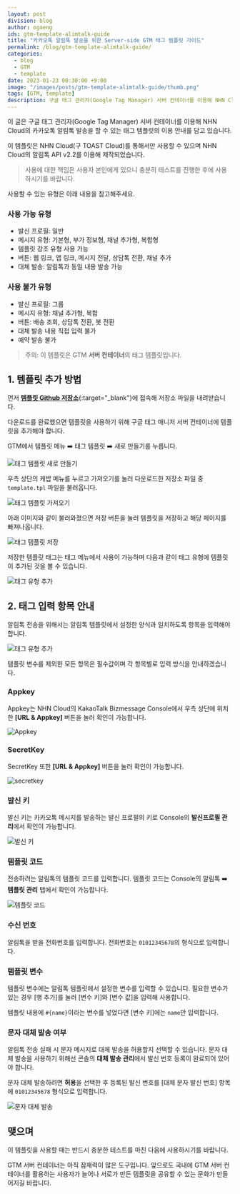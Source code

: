 ```yaml
---
layout: post
division: blog
author: ogaeng
ids: gtm-template-alimtalk-guide
title: "카카오톡 알림톡 발송을 위한 Server-side GTM 태그 템플릿 가이드"
permalink: /blog/gtm-template-alimtalk-guide/
categories:
  - blog
  - GTM
  - template
date: 2023-01-23 00:30:00 +9:00
image: "/images/posts/gtm-template-alimtalk-guide/thumb.png"
tags: [GTM, template]
description: 구글 태그 관리자(Google Tag Manager) 서버 컨테이너를 이용해 NHN Cloud(구 TOAST Cloud)의 카카오톡 알림톡 발송을 할 수 있는 태그 템플릿 이용 방법을 안내합니다.
---
```


이 글은 구글 태그 관리자(Google Tag Manager) 서버 컨테이너를 이용해 NHN Cloud의 카카오톡 알림톡 발송을 할 수 있는 태그 템플릿의 이용 안내를 담고 있습니다.

이 템플릿은 NHN Cloud(구 TOAST Cloud)를 통해서만 사용할 수 있으며 NHN Cloud의 알림톡 API v2.2를 이용해 제작되었습니다.

> 사용에 대한 책임은 사용자 본인에게 있으니 충분히 테스트를 진행한 후에 사용하시기를 바랍니다.

사용할 수 있는 유형은 아래 내용을 참고해주세요.

### 사용 가능 유형

- 발신 프로필: 일반
- 메시지 유형: 기본형, 부가 정보형, 채널 추가형, 복합형
- 템플릿 강조 유형 사용 가능
- 버튼: 웹 링크, 앱 링크, 메시지 전달, 상담톡 전환, 채널 추가
- 대체 발송: 알림톡과 동일 내용 발송 가능

### 사용 불가 유형

- 발신 프로필: 그룹
- 메시지 유형: 채널 추가형, 복합
- 버튼: 배송 조회, 상담톡 전환, 봇 전환
- 대체 발송 내용 직접 입력 불가
- 예약 발송 불가

> 주의: 이 템플릿은 GTM **서버 컨테이너**의 태그 템플릿입니다.

## 1. 템플릿 추가 방법

먼저 [**템플릿 Github 저장소**](https://github.com/opensource-marketing/Alimtalk-NHN-Cloud-Server-side-GTM-Tag-Template){:target="\_blank"}에 접속해 저장소 파일을 내려받습니다.

다운로드를 완료했으면 템플릿을 사용하기 위해 구글 태그 매니저 서버 컨테이너에 템플릿을 추가해야 합니다.

GTM에서 템플릿 메뉴 ➡️ 태그 템플릿 ➡️ 새로 만들기를 누릅니다.

![태그 템플릿 새로 만들기](/images/posts/gtm-template-alimtalk-guide/01.png)

우측 상단의 케밥 메뉴를 누르고 가져오기를 눌러 다운로드한 저장소 파일 중 `template.tpl` 파일을 불러옵니다.

![태그 템플릿 가져오기](/images/posts/gtm-template-alimtalk-guide/02.png)

아래 이미지와 같이 불러와졌으면 저장 버튼을 눌러 템플릿을 저장하고 해당 페이지를 빠져나옵니다.

![태그 템플릿 저장](/images/posts/gtm-template-alimtalk-guide/03-n.png)

저장한 템플릿 태그는 태그 메뉴에서 사용이 가능하며 다음과 같이 태그 유형에 템플릿이 추가된 것을 볼 수 있습니다.

![태그 유형 추가](/images/posts/gtm-template-alimtalk-guide/04-n.png)

## 2. 태그 입력 항목 안내

알림톡 전송을 위해서는 알림톡 템플릿에서 설정한 양식과 일치하도록 항목을 입력해야 합니다.

![태그 유형 추가](/images/posts/gtm-template-alimtalk-guide/05-n.png)

템플릿 변수를 제외한 모든 항목은 필수값이며 각 항목별로 입력 방식을 안내하겠습니다.

### Appkey

Appkey는 NHN Cloud의 KakaoTalk Bizmessage Console에서 우측 상단에 위치한 **[URL & Appkey]** 버튼을 눌러 확인이 가능합니다.

![Appkey](/images/posts/gtm-template-alimtalk-guide/06.png)

### SecretKey

SecretKey 또한 **[URL & Appkey]** 버튼을 눌러 확인이 가능합니다.

![secretkey](/images/posts/gtm-template-alimtalk-guide/07.png)

### 발신 키

발신 키는 카카오톡 메시지를 발송하는 발신 프로필의 키로 Console의 **발신프로필 관리**에서 확인이 가능합니다.

![발신 키](/images/posts/gtm-template-alimtalk-guide/08.png)

### 템플릿 코드

전송하려는 알림톡의 템플릿 코드를 입력합니다. 템플릿 코드는 Console의 알림톡 ➡️ **템플릿 관리** 탭에서 확인이 가능합니다.

![템플릿 코드](/images/posts/gtm-template-alimtalk-guide/09.png)

### 수신 번호

알림톡을 받을 전화번호를 입력합니다. 전화번호는 `01012345678`의 형식으로 입력합니다.

### 템플릿 변수

템플릿 변수에는 알림톡 템플릿에서 설정한 변수를 입력할 수 있습니다. 필요한 변수가 있는 경우 [행 추가]를 눌러 [변수 키]와 [변수 값]을 입력해 사용합니다.

템플릿 내용에 `#{name}`이라는 변수를 넣었다면 [변수 키]에는 `name`만 입력합니다.

### 문자 대체 발송 여부

알림톡 전송 실패 시 문자 메시지로 대체 발송을 허용할지 선택할 수 있습니다. 문자 대체 발송을 사용하기 위해선 콘솔의 **대체 발송 관리**에서 발신 번호 등록이 완료되어 있어야 합니다.

문자 대체 발송하려면 **허용**을 선택한 후 등록된 발신 번호를 [대체 문자 발신 번호] 항목에 `01012345678` 형식으로 입력합니다.

![문자 대체 발송](/images/posts/gtm-template-alimtalk-guide/10-n.png)

## 맺으며

이 템플릿을 사용할 때는 반드시 충분한 테스트를 마친 다음에 사용하시기를 바랍니다.

GTM 서버 컨테이너는 아직 잠재력이 많은 도구입니다. 앞으로도 국내에 GTM 서버 컨테이너를 활용하는 사용자가 늘어나 서로가 만든 템플릿을 공유할 수 있는 문화가 만들어지길 바랍니다.
